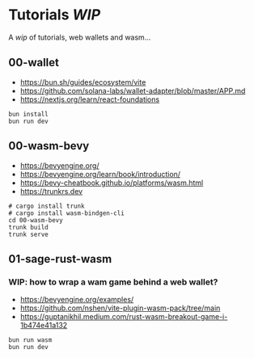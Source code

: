 # Tutorials _WIP_

A _wip_ of tutorials, web wallets and wasm...

## 00-wallet

* https://bun.sh/guides/ecosystem/vite
* https://github.com/solana-labs/wallet-adapter/blob/master/APP.md
* https://nextjs.org/learn/react-foundations

```
bun install
bun run dev
```

## 00-wasm-bevy

* https://bevyengine.org/
* https://bevyengine.org/learn/book/introduction/
* https://bevy-cheatbook.github.io/platforms/wasm.html
* https://trunkrs.dev

```
# cargo install trunk
# cargo install wasm-bindgen-cli
cd 00-wasm-bevy
trunk build
trunk serve
```

## 01-sage-rust-wasm

### WIP: how to wrap a wam game behind a web wallet?

* https://bevyengine.org/examples/
* https://github.com/nshen/vite-plugin-wasm-pack/tree/main
* https://guptanikhil.medium.com/rust-wasm-breakout-game-i-1b474e41a132

```
bun run wasm
bun run dev
```